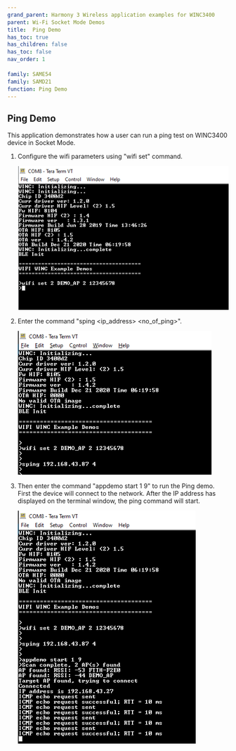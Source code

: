 ```yaml
---
grand_parent: Harmony 3 Wireless application examples for WINC3400
parent: Wi-Fi Socket Mode Demos
title:  Ping Demo
has_toc: true
has_children: false
has_toc: false
nav_order: 1

family: SAME54
family: SAMD21
function: Ping Demo
---	
```


## Ping Demo<a name="pingdemo"></a>
This application demonstrates how a user can run a ping test on WINC3400 device in Socket Mode.

1. Configure the wifi parameters using "wifi set" command.

	![](images/ping_demo_config.png)

2. Enter the command "sping \<ip_address\> \<no_of_ping\>". 

	![](images/sping_cmd.png)

3. Then enter the command "appdemo start 1 9" to run the Ping demo.
First the device will connect to the network. After the IP address has displayed on the terminal window, the ping command will start.

	![](images/ping_response.png)





